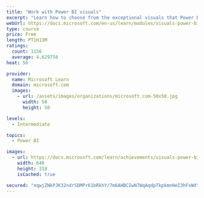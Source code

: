 ```yaml
---
title: "Work with Power BI visuals"
excerpt: "Learn how to choose from the exceptional visuals that Power BI makes available to you. Formatting visuals will direct the user’s attention to exactly where you want it, while helping to make the visual easier to read and interpret. You will also learn about how to use key performance indicators (KPIs)."
webUrl: https://docs.microsoft.com/en-us/learn/modules/visuals-power-bi/
type: course
price: Free
length: PT1H13M
ratings:
  count: 1156
  average: 4.629758
heat: 56

provider:
  name: Microsoft Learn
  domain: microsoft.com
  images:
    - url: /assets/images/organizations/microsoft.com-50x50.jpg
      width: 50
      height: 50

levels:
  - Intermediate

topics:
  - Power BI

images:
  - url: https://docs.microsoft.com/learn/achievements/visuals-power-bi-social.png
    width: 640
    height: 318
    isCached: true

secured: "nqwjZNkPJK32ndrSDMPr61bRkhY/7m6AHBCIwN7WqAqdpTkpkmnHeI3hFxWXY2U3/YfCGgW+zxDdtGTrgKEFgonrjzkFwsL99PmABdw/qCpV/8UEZdlaW+o0N9YZiNFo4APFVRNurxSJETYk0YmfgQwoYkpeyoe0UXaKd4LW3BpMEhbb2HI1YceI/4y5CFrSwRixdTlxcCDh2EM73fHclrCLDEseXKly+zzmol4138mfGoEXgyG/5A768DNGqPX9Py4IYDPUzcMV+Dn3+H30H7SqBf7v5UGkH//c9sLFY/0IqMQxX/xFUJZDwlqwcOuXAJguTVSYgbHGyq8sKZcNflysrhe0uWPWsU0h7E6NpTNSGTAL3x34s79HcHXn1dnOPoUOXSeflWwi80D079msFk3tozKbwh2fsUX7s9UEzrQ=;TQ41xhZUxqvjdbXRs+rAiw=="
---
```


